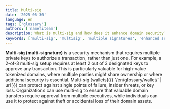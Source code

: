 ```yaml
---
title: Multi-sig
date: '2025-06-30'
language: en
tags: ['glossary']
authors: ['namefiteam']
description: What is multi-sig and how does it enhance domain security?
keywords: ['multi-sig', 'multisig', 'multiple signatures', 'enhanced security', 'shared custody']
---
```


**Multi-sig (multi-signature)** is a security mechanism that requires multiple private keys to authorize a transaction, rather than just one. For example, a 2-of-3 multi-sig setup requires at least 2 out of 3 designated keys to approve any transaction. This is particularly valuable for high-value tokenized domains, where multiple parties might share ownership or where additional security is essential. Multi-sig [wallets]({{ '/en/glossary/wallet/' | url }}) can protect against single points of failure, insider threats, or key loss. Organizations can use multi-sig to ensure that valuable domain transfers require approval from multiple executives, while individuals can use it to protect against theft or accidental loss of their domain assets.